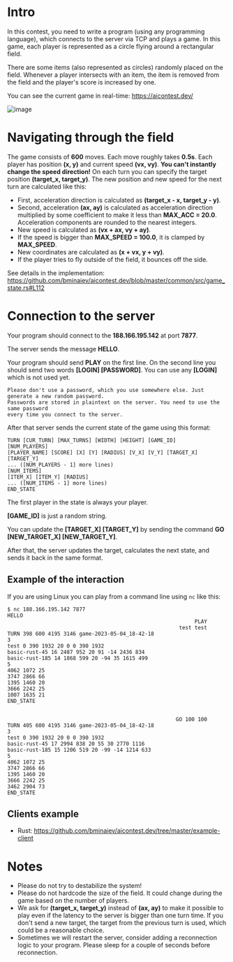 # Intro

In this contest, you need to write a program (using any programming language), which
connects to the server via TCP and plays a game. In this game, each player is represented
as a circle flying around a rectangular field.

There are some items (also represented
as circles) randomly placed on the field. Whenever a player intersects with an item,
the item is removed from the field and the player's score is increased by one.

You can see the current game in real-time: https://aicontest.dev/

![image](https://user-images.githubusercontent.com/2011126/236305046-41a362c5-cb8c-4bae-9722-865cbf47f3dc.png)


# Navigating through the field

The game consists of **600** moves. Each move roughly takes **0.5s**. Each player has position **(x, y)** and current speed **(vx, vy)**. **You can't instantly change the speed direction!** On each turn you can specify the target position **(target_x, target_y)**. The new position and new speed for the next turn are calculated like this:

- First, acceleration direction is calculated as **(target_x - x, target_y - y)**.
- Second, acceleration **(ax, ay)** is calculated as acceleration direction multiplied by some coefficient to make it less than **MAX_ACC = 20.0**. Acceleration components are rounded to the nearest integers.
- New speed is calculated as **(vx + ax, vy + ay)**.
- If the speed is bigger than **MAX_SPEED = 100.0**, it is clamped by **MAX_SPEED**.
- New coordinates are calculated as **(x + vx, y + vy)**.
- If the player tries to fly outside of the field, it bounces off the side.

See details in the implementation: https://github.com/bminaiev/aicontest.dev/blob/master/common/src/game_state.rs#L112

# Connection to the server

Your program should connect to the **188.166.195.142** at port **7877**.

The server sends the message **HELLO**.

Your program should send **PLAY** on the first line.
On the second line you should send two words **[LOGIN] [PASSWORD]**. You can use any **[LOGIN]** which is not used yet.

```
Please don't use a password, which you use somewhere else. Just generate a new random password. 
Passwords are stored in plaintext on the server. You need to use the same password 
every time you connect to the server.
```

After that server sends the current state of the game using this format:

```
TURN [CUR_TURN] [MAX_TURNS] [WIDTH] [HEIGHT] [GAME_ID]
[NUM_PLAYERS]
[PLAYER_NAME] [SCORE] [X] [Y] [RADIUS] [V_X] [V_Y] [TARGET_X] [TARGET_Y]
... ([NUM_PLAYERS - 1] more lines)
[NUM_ITEMS]
[ITEM_X] [ITEM_Y] [RADIUS]
... ([NUM_ITEMS - 1] more lines)
END_STATE
```

The first player in the state is always your player.

**[GAME_ID]** is just a random string.

You can update the **[TARGET_X] [TARGET_Y]** by sending the command **GO [NEW_TARGET_X] [NEW_TARGET_Y]**.

After that, the server updates the target, calculates the next state, and sends it back in the same format.

## Example of the interaction

If you are using Linux you can play from a command line using `nc` like this:

```
$ nc 188.166.195.142 7877
HELLO
                                                            PLAY
                                                       test test
TURN 398 600 4195 3146 game-2023-05-04_18-42-18
3
test 0 390 1932 20 0 0 390 1932
basic-rust-45 16 2487 952 20 91 -14 2436 834
basic-rust-185 14 1868 599 20 -94 35 1615 499
5
4062 1072 25
3747 2866 66
1395 1460 20
3666 2242 25
1007 1635 21
END_STATE


                                                      GO 100 100
TURN 405 600 4195 3146 game-2023-05-04_18-42-18
3
test 0 390 1932 20 0 0 390 1932
basic-rust-45 17 2994 838 20 55 30 2770 1116
basic-rust-185 15 1206 519 20 -99 -14 1214 633
5
4062 1072 25
3747 2866 66
1395 1460 20
3666 2242 25
3462 2904 73
END_STATE
```

## Clients example

- Rust: https://github.com/bminaiev/aicontest.dev/tree/master/example-client

# Notes

- Please do not try to destabilize the system!
- Please do not hardcode the size of the field. It could change during the game based on the number of players.
- We ask for **(target_x, target_y)** instead of **(ax, ay)** to make it possible to play even if the latency to the server is bigger than one turn time. If you don't send a new target, the target from the previous turn is used, which could be a reasonable choice.
- Sometimes we will restart the server, consider adding a reconnection logic to your program. Please sleep for a couple of seconds before reconnection.
